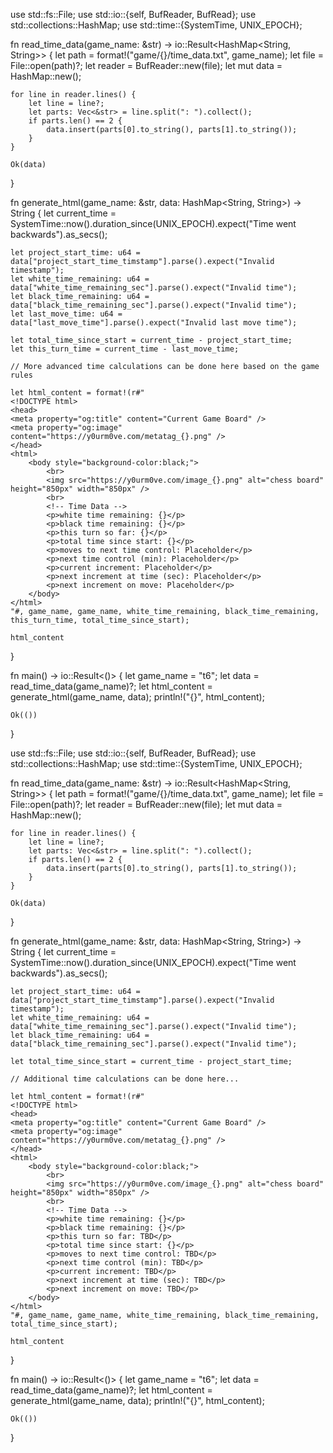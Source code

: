 use std::fs::File;
use std::io::{self, BufReader, BufRead};
use std::collections::HashMap;
use std::time::{SystemTime, UNIX_EPOCH};

fn read_time_data(game_name: &str) -> io::Result<HashMap<String, String>> {
    let path = format!("game/{}/time_data.txt", game_name);
    let file = File::open(path)?;
    let reader = BufReader::new(file);
    let mut data = HashMap::new();

    for line in reader.lines() {
        let line = line?;
        let parts: Vec<&str> = line.split(": ").collect();
        if parts.len() == 2 {
            data.insert(parts[0].to_string(), parts[1].to_string());
        }
    }

    Ok(data)
}

fn generate_html(game_name: &str, data: HashMap<String, String>) -> String {
    let current_time = SystemTime::now().duration_since(UNIX_EPOCH).expect("Time went backwards").as_secs();

    let project_start_time: u64 = data["project_start_time_timstamp"].parse().expect("Invalid timestamp");
    let white_time_remaining: u64 = data["white_time_remaining_sec"].parse().expect("Invalid time");
    let black_time_remaining: u64 = data["black_time_remaining_sec"].parse().expect("Invalid time");
    let last_move_time: u64 = data["last_move_time"].parse().expect("Invalid last move time");

    let total_time_since_start = current_time - project_start_time;
    let this_turn_time = current_time - last_move_time;

    // More advanced time calculations can be done here based on the game rules

    let html_content = format!(r#"
    <!DOCTYPE html>
    <head>
    <meta property="og:title" content="Current Game Board" />
    <meta property="og:image" content="https://y0urm0ve.com/metatag_{}.png" />
    </head>
    <html>
        <body style="background-color:black;">
            <br>
            <img src="https://y0urm0ve.com/image_{}.png" alt="chess board" height="850px" width="850px" />
            <br>
            <!-- Time Data -->
            <p>white time remaining: {}</p>
            <p>black time remaining: {}</p>
            <p>this turn so far: {}</p>
            <p>total time since start: {}</p>
            <p>moves to next time control: Placeholder</p>
            <p>next time control (min): Placeholder</p>
            <p>current increment: Placeholder</p>
            <p>next increment at time (sec): Placeholder</p>
            <p>next increment on move: Placeholder</p>
        </body>
    </html>
    "#, game_name, game_name, white_time_remaining, black_time_remaining, this_turn_time, total_time_since_start);

    html_content
}

fn main() -> io::Result<()> {
    let game_name = "t6";
    let data = read_time_data(game_name)?;
    let html_content = generate_html(game_name, data);
    println!("{}", html_content);

    Ok(())
}


use std::fs::File;
use std::io::{self, BufReader, BufRead};
use std::collections::HashMap;
use std::time::{SystemTime, UNIX_EPOCH};

fn read_time_data(game_name: &str) -> io::Result<HashMap<String, String>> {
    let path = format!("game/{}/time_data.txt", game_name);
    let file = File::open(path)?;
    let reader = BufReader::new(file);
    let mut data = HashMap::new();

    for line in reader.lines() {
        let line = line?;
        let parts: Vec<&str> = line.split(": ").collect();
        if parts.len() == 2 {
            data.insert(parts[0].to_string(), parts[1].to_string());
        }
    }

    Ok(data)
}

fn generate_html(game_name: &str, data: HashMap<String, String>) -> String {
    let current_time = SystemTime::now().duration_since(UNIX_EPOCH).expect("Time went backwards").as_secs();

    let project_start_time: u64 = data["project_start_time_timstamp"].parse().expect("Invalid timestamp");
    let white_time_remaining: u64 = data["white_time_remaining_sec"].parse().expect("Invalid time");
    let black_time_remaining: u64 = data["black_time_remaining_sec"].parse().expect("Invalid time");

    let total_time_since_start = current_time - project_start_time;

    // Additional time calculations can be done here...

    let html_content = format!(r#"
    <!DOCTYPE html>
    <head>
    <meta property="og:title" content="Current Game Board" />
    <meta property="og:image" content="https://y0urm0ve.com/metatag_{}.png" />
    </head>
    <html>
        <body style="background-color:black;">
            <br>
            <img src="https://y0urm0ve.com/image_{}.png" alt="chess board" height="850px" width="850px" />
            <br>
            <!-- Time Data -->
            <p>white time remaining: {}</p>
            <p>black time remaining: {}</p>
            <p>this turn so far: TBD</p>
            <p>total time since start: {}</p>
            <p>moves to next time control: TBD</p>
            <p>next time control (min): TBD</p>
            <p>current increment: TBD</p>
            <p>next increment at time (sec): TBD</p>
            <p>next increment on move: TBD</p>
        </body>
    </html>
    "#, game_name, game_name, white_time_remaining, black_time_remaining, total_time_since_start);

    html_content
}

fn main() -> io::Result<()> {
    let game_name = "t6";
    let data = read_time_data(game_name)?;
    let html_content = generate_html(game_name, data);
    println!("{}", html_content);

    Ok(())
}
